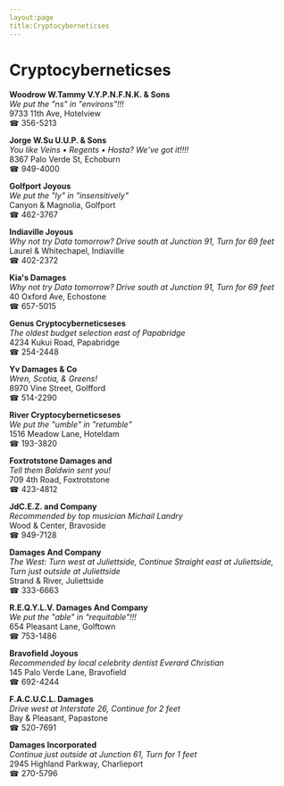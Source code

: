 ```yaml
---
layout:page
title:Cryptocyberneticses
---
```

# Cryptocyberneticses

**Woodrow W.Tammy V.Y.P.N.F.N.K. & Sons**  
_We put the "ns" in "environs"!!!_  
9733 11th Ave, Hotelview  
☎ 356-5213



**Jorge W.Su U.U.P. & Sons**  
_You like Veins • Regents • Hosta? We've got it!!!!_  
8367 Palo Verde St, Echoburn  
☎ 949-4000



**Golfport Joyous**  
_We put the "ly" in "insensitively"_  
Canyon & Magnolia, Golfport  
☎ 462-3767



**Indiaville Joyous**  
_Why not try Data tomorrow? 
Drive south at Junction 91, Turn for 69 feet_  
Laurel & Whitechapel, Indiaville  
☎ 402-2372



**Kia's Damages**  
_Why not try Data tomorrow? 
Drive south at Junction 91, Turn for 69 feet_  
40 Oxford Ave, Echostone  
☎ 657-5015



**Genus Cryptocyberneticseses**  
_The oldest budget selection east of Papabridge_  
4234 Kukui Road, Papabridge  
☎ 254-2448



**Yv Damages & Co**  
_Wren, Scotia, & Greens!_  
8970 Vine Street, Golfford  
☎ 514-2290



**River Cryptocyberneticseses**  
_We put the "umble" in "retumble"_  
1516 Meadow Lane, Hoteldam  
☎ 193-3820



**Foxtrotstone Damages and**  
_Tell them Baldwin sent you!_  
709 4th Road, Foxtrotstone  
☎ 423-4812



**JdC.E.Z. and Company**  
_Recommended by top musician Michail Landry_  
Wood & Center, Bravoside  
☎ 949-7128



**Damages And Company**  
_The West: Turn west at Juliettside, Continue Straight east at Juliettside, Turn just outside at Juliettside_  
Strand & River, Juliettside  
☎ 333-6663



**R.E.Q.Y.L.V. Damages And Company**  
_We put the "able" in "requitable"!!!_  
654 Pleasant Lane, Golftown  
☎ 753-1486



**Bravofield Joyous**  
_Recommended by local celebrity dentist Everard Christian_  
145 Palo Verde Lane, Bravofield  
☎ 692-4244



**F.A.C.U.C.L. Damages**  
_Drive west at Interstate 26, Continue for 2 feet_  
Bay & Pleasant, Papastone  
☎ 520-7691



**Damages Incorporated**  
_Continue just outside at Junction 61, Turn for 1 feet_  
2945 Highland Parkway, Charlieport  
☎ 270-5796



